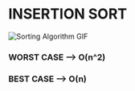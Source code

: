 # INSERTION SORT

![Sorting Algorithm GIF](https://upload.wikimedia.org/wikipedia/commons/9/9c/Insertion-sort-example.gif)

### WORST CASE --> O(n^2)

### BEST CASE --> O(n)
